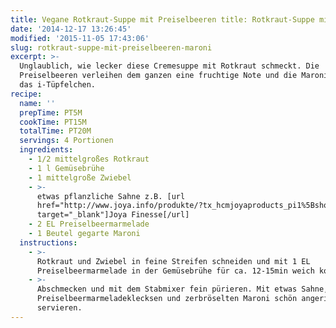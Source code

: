 ```yaml
---
title: Vegane Rotkraut-Suppe mit Preiselbeeren title: Rotkraut-Suppe mit Preiselbeeren & Maroni Maroni
date: '2014-12-17 13:26:45'
modified: '2015-11-05 17:43:06'
slug: rotkraut-suppe-mit-preiselbeeren-maroni
excerpt: >-
  Unglaublich, wie lecker diese Cremesuppe mit Rotkraut schmeckt. Die
  Preiselbeeren verleihen dem ganzen eine fruchtige Note und die Maronis sind
  das i-Tüpfelchen.
recipe:
  name: ''
  prepTime: PT5M
  cookTime: PT15M
  totalTime: PT20M
  servings: 4 Portionen
  ingredients:
    - 1/2 mittelgroßes Rotkraut
    - 1 l Gemüsebrühe
    - 1 mittelgroße Zwiebel
    - >-
      etwas pflanzliche Sahne z.B. [url
      href="http://www.joya.info/produkte/?tx_hcmjoyaproducts_pi1%5BshowUid%5D=19&tx_hcmjoyaproducts_pi1%5BcatUid%5D=5&cHash=8c02a5369444577d8d39b174839e49e0"
      target="_blank"]Joya Finesse[/url]
    - 2 EL Preiselbeermarmelade
    - 1 Beutel gegarte Maroni
  instructions:
    - >-
      Rotkraut und Zwiebel in feine Streifen schneiden und mit 1 EL
      Preiselbeermarmelade in der Gemüsebrühe für ca. 12-15min weich kochen.
    - >-
      Abschmecken und mit dem Stabmixer fein pürieren. Mit etwas Sahne,
      Preiselbeermarmeladeklecksen und zerbröselten Maroni schön angerichtet
      servieren.
---
```


